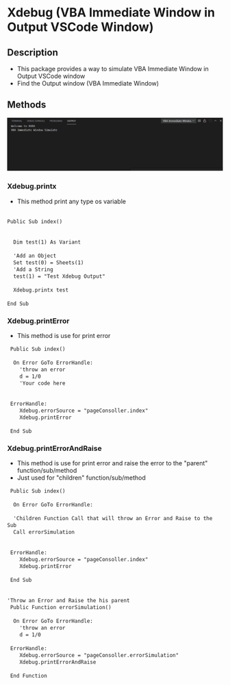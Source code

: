 # Xdebug (VBA Immediate Window in Output VSCode Window)
    
## Description
 - This package provides a way to simulate VBA Immediate Window in Output VSCode window
 - Find the Output window (VBA Immediate Window)

 ## Methods

 <p>
<img src="https://github.com/Aeraphe/xdebug/blob/main/images/immediate.gif" alt="VBA immediate Window">
</p>


 ### Xdebug.printx

- This method print any type os variable


```

Public Sub index()


  Dim test(1) As Variant

  'Add an Object
  Set test(0) = Sheets(1)
  'Add a String
  test(1) = "Test Xdebug Output"
  
  Xdebug.printx test

End Sub

```


 ### Xdebug.printError

- This method is use for print error


```
 Public Sub index()
  
  On Error GoTo ErrorHandle:
    'throw an error
    d = 1/0
    'Your code here
  
  
 ErrorHandle:
    Xdebug.errorSource = "pageConsoller.index"
    Xdebug.printError

 End Sub
```


 ### Xdebug.printErrorAndRaise

- This method is use for print error and raise the error to the "parent" function/sub/method
- Just used for "children"  function/sub/method


```
 Public Sub index()
  
  On Error GoTo ErrorHandle:

  'Children Function Call that will throw an Error and Raise to the Sub
  Call errorSimulation

  
 ErrorHandle:
    Xdebug.errorSource = "pageConsoller.index"
    Xdebug.printError

 End Sub


'Throw an Error and Raise the his parent
 Public Function errorSimulation()
  
  On Error GoTo ErrorHandle:
    'throw an error
    d = 1/0  
  
 ErrorHandle:
    Xdebug.errorSource = "pageConsoller.errorSimulation"
    Xdebug.printErrorAndRaise

 End Function


```